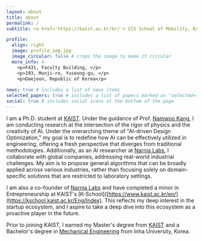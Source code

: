 ```yaml
---
layout: about
title: about
permalink: /
subtitle: <a href='https://kaist.ac.kr/kr/'> CCS School of Mobility, KAIST</a>.

profile:
  align: right
  image: profile_img.jpg
  image_circular: false # crops the image to make it circular
  more_info: >
    <p>F431, Faculty Building, </p> 
    <p>193, Munji-ro, Yuseong-gu, </p> 
    <p>Daejeon, Republic of Korea</p>
    
news: true # includes a list of news items
selected_papers: true # includes a list of papers marked as "selected={true}"
social: true # includes social icons at the bottom of the page
---
```

I am a Ph.D. student at [KAIST](https://www.kaist.ac.kr/en/). Under the guidance of Prof. [Namwoo Kang](https://www.smartdesignlab.org/people/professor), I am conducting research at the intersection of the rigor of physics and the creativity of AI. Under the overarching theme of "AI-driven Design Optimization," my goal is to redefine how AI can be effectively utilized in engineering, offering a fresh perspective that diverges from traditional methodologies. Additionally, as an AI researcher at [Narnia Labs](https://www.narnia.ai/?r=0), I collaborate with global companies, addressing real-world industrial challenges. My aim is to propose general algorithms that can be broadly applied across various industries, rather than focusing solely on domain-specific solutions that are restricted to laboratory settings.

I am also a co-founder of [Narnia Labs](https://www.narnia.ai/?r=0) and have completed a minor in Entrepreneurship at KAIST's [K-School]([https://www.kaist.ac.kr/en/](https://kschool.kaist.ac.kr/Eng/Index). This reflects my deep interest in the startup ecosystem, and I aspire to take a deep dive into this ecosystem as a proactive player in the future.

Prior to joining KAIST, I earned my Master's degree from [KAIST](https://www.kaist.ac.kr/en/) and a Bachelor's degree in [Mechanical Engineering](https://mech.inha.ac.kr/mech/index.do) from Inha University, Korea.

